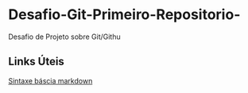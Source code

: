 # Desafio-Git-Primeiro-Repositorio-
Desafio de Projeto sobre Git/Githu

## Links Úteis
[Sintaxe báscia markdown](https://www.markdownguide.org/basic-syntax/)
